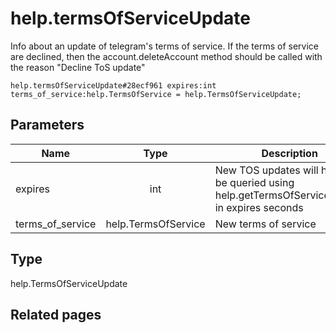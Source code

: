 # help.termsOfServiceUpdate
Info about an update of telegram's terms of service. If the terms of service are declined, then the account.deleteAccount method should be called with the reason "Decline ToS update"

```
help.termsOfServiceUpdate#28ecf961 expires:int terms_of_service:help.TermsOfService = help.TermsOfServiceUpdate;
```

## Parameters
| Name | Type | Description |
| ---- | :----: | ----------- |
| expires | int | New TOS updates will have to be queried using help.getTermsOfServiceUpdate in expires seconds |
| terms_of_service | help.TermsOfService | New terms of service |


## Type
help.TermsOfServiceUpdate

## Related pages
